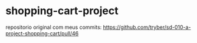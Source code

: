 # shopping-cart-project

repositorio original com meus commits: https://github.com/tryber/sd-010-a-project-shopping-cart/pull/46
